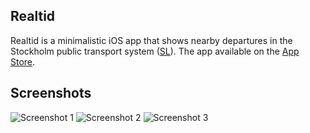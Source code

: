 ## Realtid
Realtid is a minimalistic iOS app that shows nearby departures in the Stockholm public transport system ([SL](http://sl.se)). The app available on the [App Store](https://itunes.apple.com/us/app/realtid/id649133953?mt=8).

## Screenshots
![Screenshot 1](https://raw.github.com/rools/Realtid/gh-pages/screenshot1.png)
![Screenshot 2](https://raw.github.com/rools/Realtid/gh-pages/screenshot2.png)
![Screenshot 3](https://raw.github.com/rools/Realtid/gh-pages/screenshot3.png)